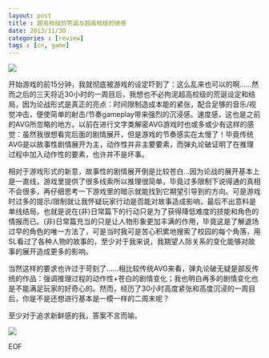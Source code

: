 ```yaml
---
layout: post
title : 超高校级的荒诞与超高校级的快感
date: 2013/11/30
categories : [review]
tags : [cn, game]
---
```


![](http://i.imgur.com/fh0ZeuZ.jpg)

开始游戏的前15分钟，我就彻底被游戏的设定吓到了：这么乱来也可以的啊……然而之后的三天将近30小时的一周目后，我想也不必拘泥超高校级的荒诞设定和结局，因为论战形式是真正的亮点：时间限制造成本能的紧张，配合足够的音乐/视觉冲击，便使简单的射击/节奏gameplay带来强烈的沉浸感。速度感，这也是之前的AVG所忽略的地方。以前在进行文字类解密AVG游戏时也或多或少有这样的感觉：虽然我很想看完后面的剧情展开，但是游戏的节奏感实在太慢了！毕竟传统AVG是以故事性剧情展开为主，动作性并非主要要素，而弹丸论破证明了在推理过程中加入动作性的要素，也许并不是坏事。

相对于游戏形式的新意，故事性的剧情展开倒是比较苍白…因为论战的展开基本上是一直线，游戏里提供了很多线索所以推理很简单，毕竟过多限制下说得通的真相不会很多，再仔细思考一下游戏里的暗示就能找到它期望引导到的方向。可是游戏时过多的提示/限制就让我怀疑玩家行动是否能对故事造成影响，最后不出意料是单线结局，也就是说在(非)日常篇下的行动只是为了获得降低难度的技能和角色的情报而已。(非)日常篇充当的只是让人物形象更加丰满的作用，毕竟这是了解退场过早的角色的唯一方法了，可是当时我可是苦心积累地搜索了校园的每个角落，用SL看过了各种人物的故事的，至少对于我来说，我期望人际关系的变化能够对故事的展开造成更多的影响。

当然这样的要求也许过于苛刻了……相比较传统AVG来看，弹丸论破无疑是部反传统的作品：强调推理过程的动作性+苍白的剧情变化；我也明白再多的剧情变化也是不能满足玩家的好奇心的。然而，经历了30小时高度紧张和高度沉浸的一周目后，你是不是还想进行基本是一模一样的二周末呢？

至少对于追求新鲜感的我，答案不言而喻。

![](http://i.imgur.com/A1GLQbJ.jpg)

EOF
